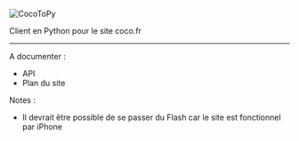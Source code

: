 ![CocoToPy](https://my.mixtape.moe/adfaru.svg)

Client en Python pour le site coco.fr

***

A documenter :
* API
* Plan du site

Notes :
* Il devrait être possible de se passer du Flash car le site est fonctionnel par iPhone
